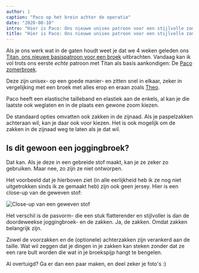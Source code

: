 ```yaml
---
author: 1
caption: "Paco op het brein achter de operatie"
date: "2020-08-10"
intro: "Hier is Paco: Ons nieuwe unisex patroon voor een stijlvolle zomerbroek"
title: "Hier is Paco: Ons nieuwe unisex patroon voor een stijlvolle zomerbroek"
---
```


Als je ons werk wat in de gaten houdt weet je dat we 4 weken geleden ons [Titan, ons nieuwe basispatroon voor een broek](/designs/titan/) uitbrachten. Vandaag kan ik vol trots ons eerste *echte* patroon met Titan als basis aankondigen: De [Paco zomerbroek](/designs/paco).

Deze zijn unisex- op een goede manier- en zitten snel in elkaar, zeker in vergelijking met een broek met alles erop en eraan zoals [Theo](/designs/theo/).

Paco heeft een elastische tailleband en elastiek aan de enkels, al kan je die laatste ook weglaten en in de plaats een gewone zoom kiezen.

De standaard opties omvatten ook zakken in de zijnaad. Als je paspelzakken achteraan wil, kan je daar ook voor kiezen. Het is ook mogelijk om de zakken in de zijnaad weg te laten als je dat wil.


## Is dit gewoon een joggingbroek?

Dat kan. Als je deze in een gebreide stof maakt, kan je ze zeker zo gebruiken. Maar nee, zo zijn ze niet ontworpen.

Het voorbeeld dat je hierboven ziet (in alle eerlijkheid heb ik ze nog niet uitgetrokken sinds ik ze gemaakt heb) zijn ook geen jersey. Hier is een close-up van de geweven stof:

![Close-up van een geweven stof](https://posts.freesewing.org/uploads/fabric_46633a6dd2.jpg)

Het verschil is de pasvorm- die een stuk flatterender en stijlvoller is dan de doordeweekse joggingbroek- en de zakken. Ja, de zakken. Omdat zakken belangrijk zijn.

Zowel de voorzakken en de (optionele) achterzakken zijn verankerd aan de taille. Wat wil zeggen dat je dingen in je zakken kan steken zonder dat ze een rare bult worden die wat in je broekspijp hangt te bengelen.

Al overtuigd? Ga er dan een paar maken, en deel zeker je foto's :)

